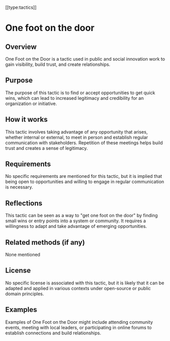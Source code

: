 [[type:tactics]]

# One foot on the door

## Overview
One Foot on the Door is a tactic used in public and social innovation work to gain visibility, build trust, and create relationships.

## Purpose
The purpose of this tactic is to find or accept opportunities to get quick wins, which can lead to increased legitimacy and credibility for an organization or initiative.

## How it works
This tactic involves taking advantage of any opportunity that arises, whether internal or external, to meet in person and establish regular communication with stakeholders. Repetition of these meetings helps build trust and creates a sense of legitimacy.

## Requirements
No specific requirements are mentioned for this tactic, but it is implied that being open to opportunities and willing to engage in regular communication is necessary.

## Reflections
This tactic can be seen as a way to "get one foot on the door" by finding small wins or entry points into a system or community. It requires a willingness to adapt and take advantage of emerging opportunities.

## Related methods (if any)
None mentioned

## License
No specific license is associated with this tactic, but it is likely that it can be adapted and applied in various contexts under open-source or public domain principles.

## Examples
Examples of One Foot on the Door might include attending community events, meeting with local leaders, or participating in online forums to establish connections and build relationships.